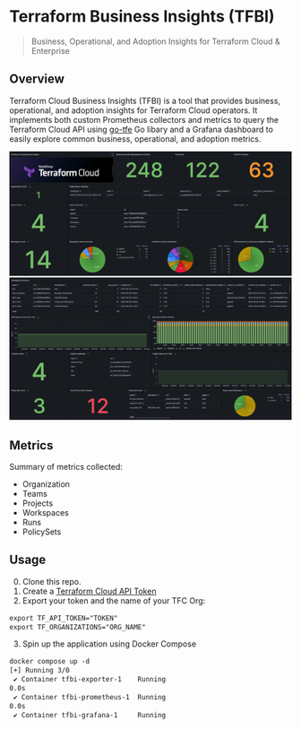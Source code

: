 # Terraform Business Insights (TFBI) 
> Business, Operational, and Adoption Insights for Terraform Cloud & Enterprise 

## Overview

Terraform Cloud Business Insights (TFBI) is a tool that provides business, operational, and adoption insights for Terraform Cloud operators. It implements both custom Prometheus collectors and metrics to query the Terraform Cloud API using [go-tfe](https://pkg.go.dev/github.com/hashicorp/go-tfe) Go libary and a Grafana dashboard to easily explore common business, operational, and adoption metrics. 

![dashboard](img/dashboard_1.png)
![dashboard](img/dashboard_2.png)

## Metrics

Summary of metrics collected:

* Organization
* Teams
* Projects
* Workspaces
* Runs
* PolicySets


## Usage

0. Clone this repo. 
1. Create a [Terraform Cloud API Token](https://app.terraform.io/app/settings/tokens)
2. Export your token and the name of your TFC Org:

```
export TF_API_TOKEN="TOKEN"
export TF_ORGANIZATIONS="ORG_NAME"
```

3. Spin up the application using Docker Compose

```
docker compose up -d
[+] Running 3/0
 ✔ Container tfbi-exporter-1    Running                                                                                                                                                                                                                                       0.0s 
 ✔ Container tfbi-prometheus-1  Running                                                                                                                                                                                                                                       0.0s 
 ✔ Container tfbi-grafana-1     Running                  
```








